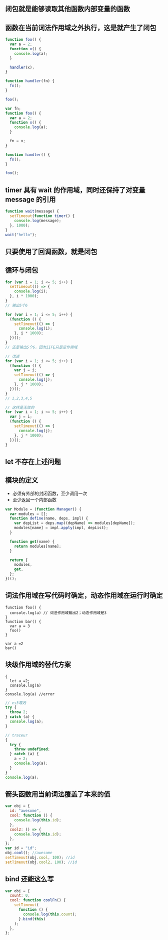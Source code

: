## 闭包就是能够读取其他函数内部变量的函数
## 函数在当前词法作用域之外执行，这是就产生了闭包

```js
function foo() {
  var a = 2;
  function x() {
    console.log(a);
  }

  handler(x);
}

function handler(fn) {
  fn();
}

foo();
```

```js
var fn;
function foo() {
  var a = 2;
  function x() {
    console.log(a);
  }

  fn = x;
}

function handler() {
  fn();
}

foo();
```

## timer 具有 wait 的作用域，同时还保持了对变量 message 的引用

```js
function wait(message) {
  setTimeout(function timer() {
    console.log(message);
  }, 1000);
}
wait("hello");
```

## 只要使用了回调函数，就是闭包

## 循环与闭包

```js
for (var i = 1; i <= 5; i++) {
  setTimeout(() => {
    console.log(i);
  }, i * 1000);
}
// 输出5个6
```

```js
for (var i = 1; i <= 5; i++) {
  (function () {
    setTimeout(() => {
      console.log(i);
    }, i * 1000);
  })();
}
// 还是输出5个6，因为IIFE只是空作用域
```

```js
// 改进
for (var i = 1; i <= 5; i++) {
  (function () {
    var j = i;
    setTimeout(() => {
      console.log(j);
    }, j * 1000);
  })();
}
// 1,2,3,4,5

// 这样是无效的
for (var i = 1; i <= 5; i++) {
  var j = i;
  (function () {
    setTimeout(() => {
      console.log(j);
    }, j * 1000);
  })();
}
```

## let 不存在上述问题

## 模块的定义

- 必须有外部的封闭函数，至少调用一次
- 至少返回一个内部函数

```js
var Module = (function Manager() {
  var modules = [];
  function define(name, deps, impl) {
    var depList = deps.map((depName) => modules[depName]);
    modules[name] = impl.apply(impl, depList);
  }

  function get(name) {
    return modules[name];
  }

  return {
    modules,
    get,
  };
})();
```

## 词法作用域在写代码时确定，动态作用域在运行时确定

```
function foo() {
  console.log(a) // 词法作用域输出2；动态作用域是3
}
function bar() {
  var a = 3
  foo()
}

var a =2
bar()
```

## 块级作用域的替代方案

```
{
  let a =2;
  console.log(a)
}
console.log(a) //error
```

```js
// es3等效
try {
  throw 2;
} catch (a) {
  console.log(a);
}
```

```js
// traceur
{
  try {
    throw undefined;
  } catch (a) {
    a = 2;
    console.log(a);
  }
}
console.log(a);
```

## 箭头函数用当前词法覆盖了本来的值

```js
var obj = {
  id: "awesome",
  cool: function () {
    console.log(this.id);
  },
  cool2: () => {
    console.log(this.id);
  },
};
var id = "id";
obj.cool(); //awesome
setTimeout(obj.cool, 100); //id
setTimeout(obj.cool2, 100); //id
```

## bind 还能这么写

```js
var obj = {
  count: 0,
  cool: function coolFn() {
    setTimeout(
      function () {
        console.log(this.count);
      }.bind(this)
    );
  },
};
```
